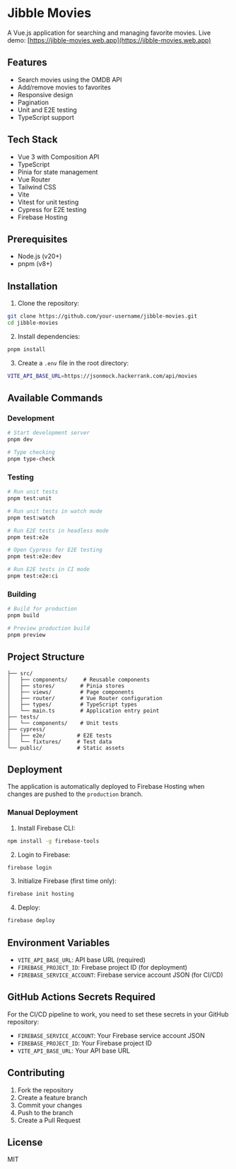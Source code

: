 # Jibble Movies

A Vue.js application for searching and managing favorite movies. Live demo: [https://jibble-movies.web.app](https://jibble-movies.web.app)

## Features

- Search movies using the OMDB API
- Add/remove movies to favorites
- Responsive design
- Pagination
- Unit and E2E testing
- TypeScript support

## Tech Stack

- Vue 3 with Composition API
- TypeScript
- Pinia for state management
- Vue Router
- Tailwind CSS
- Vite
- Vitest for unit testing
- Cypress for E2E testing
- Firebase Hosting

## Prerequisites

- Node.js (v20+)
- pnpm (v8+)

## Installation

1. Clone the repository:
```bash
git clone https://github.com/your-username/jibble-movies.git
cd jibble-movies
```

2. Install dependencies:
```bash
pnpm install
```

3. Create a `.env` file in the root directory:
```bash
VITE_API_BASE_URL=https://jsonmock.hackerrank.com/api/movies
```

## Available Commands

### Development
```bash
# Start development server
pnpm dev

# Type checking
pnpm type-check
```

### Testing
```bash
# Run unit tests
pnpm test:unit

# Run unit tests in watch mode
pnpm test:watch

# Run E2E tests in headless mode
pnpm test:e2e

# Open Cypress for E2E testing
pnpm test:e2e:dev

# Run E2E tests in CI mode
pnpm test:e2e:ci
```

### Building
```bash
# Build for production
pnpm build

# Preview production build
pnpm preview
```

## Project Structure
```
├── src/
│   ├── components/     # Reusable components
│   ├── stores/        # Pinia stores
│   ├── views/         # Page components
│   ├── router/        # Vue Router configuration
│   ├── types/         # TypeScript types
│   └── main.ts        # Application entry point
├── tests/
│   └── components/    # Unit tests
├── cypress/
│   ├── e2e/          # E2E tests
│   └── fixtures/     # Test data
└── public/           # Static assets
```

## Deployment

The application is automatically deployed to Firebase Hosting when changes are pushed to the `production` branch.

### Manual Deployment

1. Install Firebase CLI:
```bash
npm install -g firebase-tools
```

2. Login to Firebase:
```bash
firebase login
```

3. Initialize Firebase (first time only):
```bash
firebase init hosting
```

4. Deploy:
```bash
firebase deploy
```

## Environment Variables

- `VITE_API_BASE_URL`: API base URL (required)
- `FIREBASE_PROJECT_ID`: Firebase project ID (for deployment)
- `FIREBASE_SERVICE_ACCOUNT`: Firebase service account JSON (for CI/CD)

## GitHub Actions Secrets Required

For the CI/CD pipeline to work, you need to set these secrets in your GitHub repository:

- `FIREBASE_SERVICE_ACCOUNT`: Your Firebase service account JSON
- `FIREBASE_PROJECT_ID`: Your Firebase project ID
- `VITE_API_BASE_URL`: Your API base URL

## Contributing

1. Fork the repository
2. Create a feature branch
3. Commit your changes
4. Push to the branch
5. Create a Pull Request

## License

MIT
